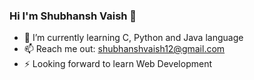 ### Hi I'm Shubhansh Vaish 👋

<!--
**shubhanshvaish30/shubhanshvaish30** is a ✨ _special_ ✨ repository because its `README.md` (this file) appears on your GitHub profile.
-->
- 🌱 I’m currently learning C, Python and Java language
- 📫 Reach me out: shubhanshvaish12@gmail.com
- ⚡ Looking forward to learn Web Development

